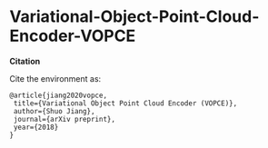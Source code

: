 # Variational-Object-Point-Cloud-Encoder-VOPCE


**Citation**

 Cite the environment as:
 ```
@article{jiang2020vopce,
  title={Variational Object Point Cloud Encoder (VOPCE)},
  author={Shuo Jiang},
  journal={arXiv preprint},
  year={2018}
}
```
